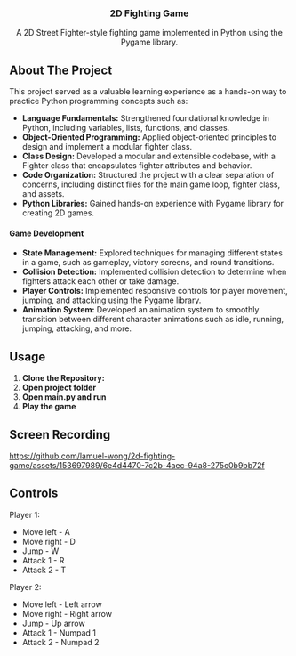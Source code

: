 <div align="center">
  <h3 align="center">2D Fighting Game</h3>
  <p align="center">
    A 2D Street Fighter-style fighting game implemented in Python using the Pygame library.
  </p>
</div>

<!-- ABOUT THE PROJECT -->
## About The Project

This project served as a valuable learning experience as a hands-on way to practice Python programming concepts such as:

- **Language Fundamentals:** Strengthened foundational knowledge in Python, including variables, lists, functions, and classes.
- **Object-Oriented Programming:** Applied object-oriented principles to design and implement a modular fighter class.
- **Class Design:** Developed a modular and extensible codebase, with a Fighter class that encapsulates fighter attributes and behavior.
- **Code Organization:** Structured the project with a clear separation of concerns, including distinct files for the main game loop, fighter class, and assets.
- **Python Libraries:** Gained hands-on experience with Pygame library for creating 2D games.

#### Game Development

- **State Management:** Explored techniques for managing different states in a game, such as gameplay, victory screens, and round transitions.
- **Collision Detection:** Implemented collision detection to determine when fighters attack each other or take damage.
- **Player Controls:** Implemented responsive controls for player movement, jumping, and attacking using the Pygame library.
- **Animation System:** Developed an animation system to smoothly transition between different character animations such as idle, running, jumping, attacking, and more.

## Usage

1. **Clone the Repository:**
2. **Open project folder**
3. **Open main.py and run**
4. **Play the game**

## Screen Recording

https://github.com/lamuel-wong/2d-fighting-game/assets/153697989/6e4d4470-7c2b-4aec-94a8-275c0b9bb72f

## Controls
Player 1:
- Move left - A
- Move right - D
- Jump - W
- Attack 1 - R
- Attack 2 - T

Player 2:
- Move left - Left arrow
- Move right - Right arrow
- Jump - Up arrow
- Attack 1 - Numpad 1
- Attack 2 - Numpad 2

